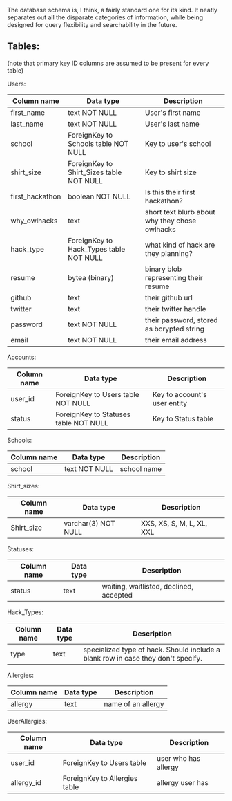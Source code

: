 The database schema is, I think, a fairly standard one for its kind. It neatly
separates out all the disparate categories of information, while being designed
for query flexibility and searchability in the future. 

Tables:
--
(note that primary key ID columns are assumed to be present for every table)

Users:

| Column name | Data type | Description |
| ----------- | --------- | ----------- |
|first_name | text NOT NULL | User's first name |
|last_name | text NOT NULL | User's last name |
|school | ForeignKey to Schools table NOT NULL | Key to user's school |
|shirt_size | ForeignKey to Shirt_Sizes table NOT NULL | Key to shirt size |
|first_hackathon | boolean NOT NULL | Is this their first hackathon? |
|why_owlhacks | text | short text blurb about why they chose owlhacks|
|hack_type | ForeignKey to Hack_Types table NOT NULL | what kind of hack are they planning? |
|resume | bytea (binary) | binary blob representing their resume |
|github | text | their github url |
|twitter | text | their twitter handle |
|password | text NOT NULL | their password, stored as bcrypted string |
|email | text NOT NULL | their email address | 

Accounts:

| Column name | Data type | Description |
| ----------- | --------- | ----------- |
| user_id | ForeignKey to Users table NOT NULL | Key to account's user entity |
| status | ForeignKey to Statuses table NOT NULL | Key to Status table |

Schools: 

| Column name | Data type | Description |
| ----------- | --------- | ----------- |
| school | text NOT NULL | school name |

Shirt_sizes:

| Column name | Data type | Description |
| ----------- | --------- | ----------- |
| Shirt_size | varchar(3) NOT NULL | XXS, XS, S, M, L, XL, XXL |

Statuses:

| Column name | Data type | Description |
| ----------- | --------- | ----------- |
| status | text | waiting, waitlisted, declined, accepted |

Hack_Types:

| Column name | Data type | Description |
| ----------- | --------- | ----------- |
| type | text | specialized type of hack. Should include a blank row in case they don't specify. |

Allergies:

| Column name | Data type | Description |
| ----------- | --------- | ----------- |
| allergy | text | name of an allergy |

UserAllergies:

| Column name | Data type | Description |
| ----------- | --------- | ----------- |
| user_id | ForeignKey to Users table | user who has allergy |
| allergy_id | ForeignKey to Allergies table | allergy user has |
